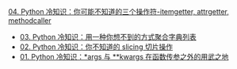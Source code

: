 [04. Python 冷知识：你可能不知道的三个操作符-itemgetter, attrgetter, methodcaller](https://www.bilibili.com/video/av54901575/)
- [03. Python 冷知识：用一种你想不到的方式聚合字典列表](https://www.bilibili.com/video/av54796689)
- [02. Python 冷知识：你不知道的 slicing 切片操作](https://www.bilibili.com/video/av54659895/)
- [01. Python 冷知识：*args 与 **kwargs 在函数传参之外的用武之地](https://www.bilibili.com/video/av54570052/)
